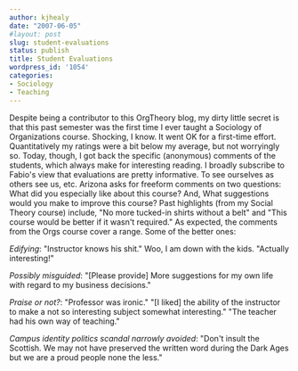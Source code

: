 ```yaml
---
author: kjhealy
date: "2007-06-05"
#layout: post
slug: student-evaluations
status: publish
title: Student Evaluations
wordpress_id: '1054'
categories:
- Sociology
- Teaching
---
```


Despite being a contributor to this OrgTheory blog, my dirty little secret is that this past semester was the first time I ever taught a Sociology of Organizations course. Shocking, I know. It went OK for a first-time effort. Quantitatively my ratings were a bit below my average, but not worryingly so. Today, though, I got back the specific (anonymous) comments of the students, which always make for interesting reading. I broadly subscribe to Fabio's view that evaluations are pretty informative. To see ourselves as others see us, etc. Arizona asks for freeform comments on two questions: What did you especially like about this course? And, What suggestions would you make to improve this course? Past highlights (from my Social Theory course) include, "No more tucked-in shirts without a belt" and "This course would be better if it wasn't required." As expected, the comments from the Orgs course cover a range. Some of the better ones:

*Edifying*: "Instructor knows his shit." Woo, I am down with the kids. "Actually interesting!"

*Possibly misguided*: "[Please provide] More suggestions for my own life with regard to my business decisions."

*Praise or not?*: "Professor was ironic." "[I liked] the ability of the instructor to make a not so interesting subject somewhat interesting." "The teacher had his own way of teaching."

*Campus identity politics scandal narrowly avoided*: "Don't insult the Scottish. We may not have preserved the written word during the Dark Ages but we are a proud people none the less."
